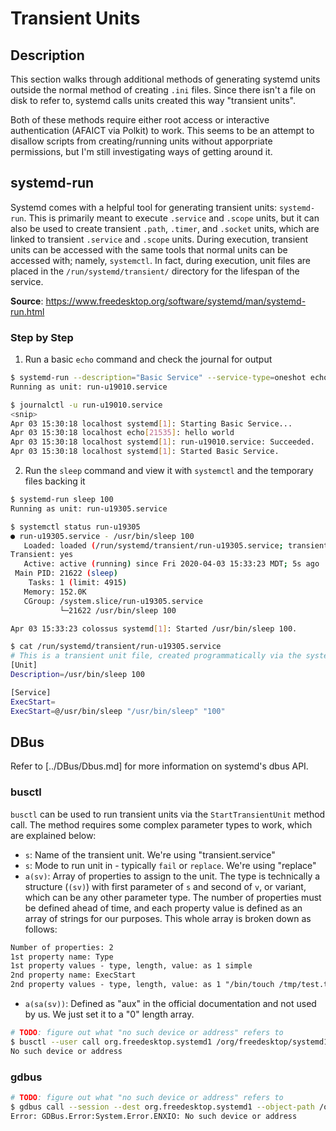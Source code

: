# Transient Units

## Description

This section walks through additional methods of generating systemd units outside the normal method of creating `.ini` files. Since there isn't a file on disk to refer to, systemd calls units created this way "transient units".

Both of these methods require either root access or interactive authentication (AFAICT via Polkit) to work. This seems to be an attempt to disallow scripts from creating/running units without apporpriate permissions, but I'm still investigating ways of getting around it.

## systemd-run

Systemd comes with a helpful tool for generating transient units: `systemd-run`. This is primarily meant to execute `.service` and `.scope` units, but it can also be used to create transient `.path`, `.timer`, and `.socket` units, which are linked to transient `.service` and `.scope` units. During execution, transient units can be accessed with the same tools that normal units can be accessed with; namely, `systemctl`. In fact, during execution, unit files are placed in the `/run/systemd/transient/` directory for the lifespan of the service.

**Source**: <https://www.freedesktop.org/software/systemd/man/systemd-run.html>

### Step by Step

1. Run a basic `echo` command and check the journal for output

```sh
$ systemd-run --description="Basic Service" --service-type=oneshot echo "hello world"
Running as unit: run-u19010.service
```

```sh
$ journalctl -u run-u19010.service
<snip>
Apr 03 15:30:18 localhost systemd[1]: Starting Basic Service...
Apr 03 15:30:18 localhost echo[21535]: hello world
Apr 03 15:30:18 localhost systemd[1]: run-u19010.service: Succeeded.
Apr 03 15:30:18 localhost systemd[1]: Started Basic Service.
```

2. Run the `sleep` command and view it with `systemctl` and the temporary files backing it

```sh
$ systemd-run sleep 100
Running as unit: run-u19305.service
```

```sh
$ systemctl status run-u19305
● run-u19305.service - /usr/bin/sleep 100
   Loaded: loaded (/run/systemd/transient/run-u19305.service; transient)
Transient: yes
   Active: active (running) since Fri 2020-04-03 15:33:23 MDT; 5s ago
 Main PID: 21622 (sleep)
    Tasks: 1 (limit: 4915)
   Memory: 152.0K
   CGroup: /system.slice/run-u19305.service
           └─21622 /usr/bin/sleep 100

Apr 03 15:33:23 colossus systemd[1]: Started /usr/bin/sleep 100.
```

```sh
$ cat /run/systemd/transient/run-u19305.service
# This is a transient unit file, created programmatically via the systemd API. Do not edit.
[Unit]
Description=/usr/bin/sleep 100

[Service]
ExecStart=
ExecStart=@/usr/bin/sleep "/usr/bin/sleep" "100"
```

## DBus

Refer to [../DBus/Dbus.md] for more information on systemd's dbus API.

### busctl

`busctl` can be used to run transient units via the `StartTransientUnit` method call. The method requires some complex parameter types to work, which are explained below:

* `s`: Name of the transient unit. We're using "transient.service"
* `s`: Mode to run unit in - typically `fail` or `replace`. We're using "replace"
* `a(sv)`: Array of properties to assign to the unit. The type is technically a structure (`(sv)`) with first parameter of `s` and second of `v`, or variant, which can be any other parameter type. The number of properties must be defined ahead of time, and each property value is defined as an array of strings for our purposes. This whole array is broken down as follows:

```txt
Number of properties: 2
1st property name: Type
1st property values - type, length, value: as 1 simple
2nd property name: ExecStart
2nd property values - type, length, value: as 1 "/bin/touch /tmp/test.txt"
```

* `a(sa(sv))`: Defined as "aux" in the official documentation and not used by us. We just set it to a "0" length array.

```sh
# TODO: figure out what "no such device or address" refers to
$ busctl --user call org.freedesktop.systemd1 /org/freedesktop/systemd1 org.freedesktop.systemd1.Manager StartTransientUnit "ssa(sv)a(sa(sv))" transient.service replace 2 Type as 1 simple ExecStart as 1 "echo hello" 0
No such device or address
```

### gdbus

```sh
# TODO: figure out what "no such device or address" refers to
$ gdbus call --session --dest org.freedesktop.systemd1 --object-path /org/freedesktop/systemd1 --method org.freedesktop.systemd1.Manager.StartTransientUnit "transient.service" "replace" "[('Type',<'simple'>),('ExecStart',<'echo hello'>)]" []
Error: GDBus.Error:System.Error.ENXIO: No such device or address
```
